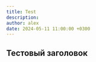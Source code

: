 ```yaml
---
title: Test
description: 
author: alex
date: 2024-05-11 11:00:00 +0300
---
```


## Тестовый заголовок
